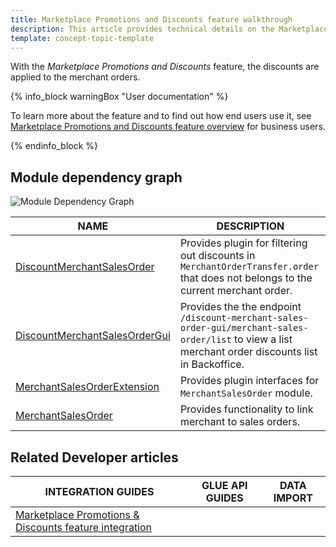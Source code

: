 ```yaml
---
title: Marketplace Promotions and Discounts feature walkthrough
description: This article provides technical details on the Marketplace Promotions and Discounts feature.
template: concept-topic-template
---
```


With the *Marketplace Promotions and Discounts* feature, the discounts are applied to the merchant orders.

{% info_block warningBox "User documentation" %}

To learn more about the feature and to find out how end users use it, see [Marketplace Promotions and Discounts feature overview](/docs/marketplace/user/features/{{page.version}}/marketplace-product-options-feature-overview.html) for business users.

{% endinfo_block %}

## Module dependency graph

![Module Dependency Graph](https://confluence-connect.gliffy.net/embed/image/75358e26-725d-4f7d-8686-c72be236b88e.png?utm_medium=live&utm_source=custom)

| NAME | DESCRIPTION | 
| --- | --- |
| [DiscountMerchantSalesOrder](https://github.com/spryker/discount-merchant-sales-order) | Provides plugin for filtering out discounts in `MerchantOrderTransfer.order` that does not belongs to the current merchant order. |
| [DiscountMerchantSalesOrderGui](https://github.com/spryker/discount-merchant-sales-order) | Provides the the endpoint `/discount-merchant-sales-order-gui/merchant-sales-order/list` to view a list merchant order discounts list in Backoffice. |
| [MerchantSalesOrderExtension](https://github.com/spryker/merchant-sales-order-extension) | Provides plugin interfaces for `MerchantSalesOrder` module. |
| [MerchantSalesOrder](https://github.com/spryker/merchant-sales-order) | Provides functionality to link merchant to sales orders. |

## Related Developer articles

| INTEGRATION GUIDES| GLUE API GUIDES  | DATA IMPORT   |
| -------------- | ----------------- | ------------------ |
| [Marketplace Promotions & Discounts feature integration](/docs/marketplace/dev/feature-integration-guides/{{page.version}}/marketplace-promotions-discounts-feature-integration.html) | | |
